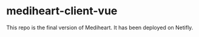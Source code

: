 # mediheart-client-vue

This repo is the final version of Mediheart. 
It has been deployed on Netifly.
